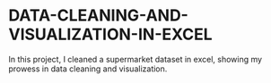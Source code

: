 # DATA-CLEANING-AND-VISUALIZATION-IN-EXCEL
In this project, I cleaned a supermarket dataset in excel, showing my prowess in data cleaning and visualization.

